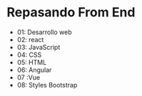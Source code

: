 # Repasando From End
- 01: Desarrollo web
- 02: react
- 03: JavaScript
- 04: CSS
- 05: HTML
- 06: Angular
- 07 :Vue
- 08: Styles Bootstrap